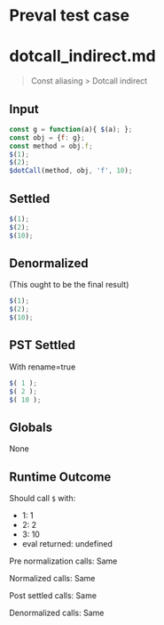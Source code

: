 # Preval test case

# dotcall_indirect.md

> Const aliasing > Dotcall indirect
>
>

## Input

`````js filename=intro
const g = function(a){ $(a); };
const obj = {f: g};
const method = obj.f;
$(1);
$(2);
$dotCall(method, obj, 'f', 10);
`````


## Settled


`````js filename=intro
$(1);
$(2);
$(10);
`````


## Denormalized
(This ought to be the final result)

`````js filename=intro
$(1);
$(2);
$(10);
`````


## PST Settled
With rename=true

`````js filename=intro
$( 1 );
$( 2 );
$( 10 );
`````


## Globals


None


## Runtime Outcome


Should call `$` with:
 - 1: 1
 - 2: 2
 - 3: 10
 - eval returned: undefined

Pre normalization calls: Same

Normalized calls: Same

Post settled calls: Same

Denormalized calls: Same
